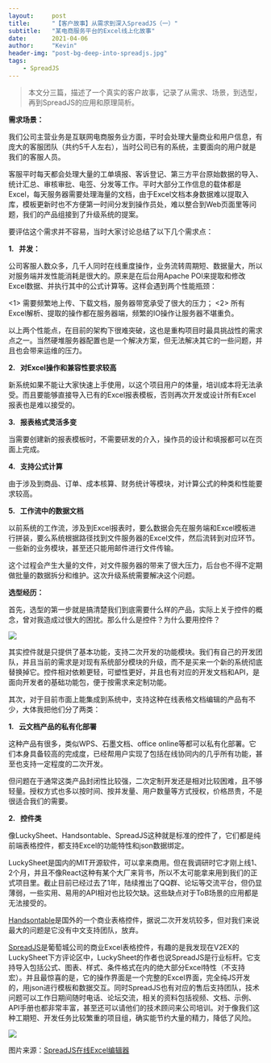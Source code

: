 ```yaml
---
layout:     post
title:      "【客户故事】从需求到深入SpreadJS（一）"
subtitle:   "某电商服务平台的Excel线上化故事"
date:       2021-04-06
author:     "Kevin"
header-img: "post-bg-deep-into-spreadjs.jpg"
tags:
    - SpreadJS
---
```


> 本文分三篇，描述了一个真实的客户故事，记录了从需求、场景，到选型，再到SpreadJS的应用和原理简析。

**需求场景：**

我们公司主营业务是互联网电商服务业方面，平时会处理大量商业和用户信息，有庞大的客服团队（共约5千人左右），当时公司已有的系统，主要面向的用户就是我们的客服人员。

客服平时每天都会处理大量的工单填报、客诉登记、第三方平台原始数据的导入、统计汇总、审核审批、电签、分发等工作。平时大部分工作信息的载体都是Excel，每天服务器需要处理海量的文档，由于Excel文档本身数据难以提取入库，模板更新时也不方便第一时间分发到操作员处，难以整合到Web页面里等问题，我们的产品组接到了升级系统的提案。

要评估这个需求并不容易，当时大家讨论总结了以下几个需求点：

**1.   并发：**

公司客服人数众多，几千人同时在线重度操作，业务流转周期短、数据量大，所以对服务端并发性能消耗是很大的。原来是在后台用Apache POI来提取和修改Excel数据、并执行其中的公式计算等。这样会遇到两个性能瓶颈：

<1> 需要频繁地上传、下载文档，服务器带宽承受了很大的压力；
<2> 所有Excel解析、提取的操作都在服务器端，频繁的IO操作让服务器不堪重负。

以上两个性能点，在目前的架构下很难突破，这也是重构项目时最具挑战性的需求点之一。当然硬堆服务器配置也是一个解决方案，但无法解决其它的一些问题，并且也会带来运维的压力。

**2.   对Excel操作和兼容性要求较高**

新系统如果不能让大家快速上手使用，以这个项目用户的体量，培训成本将无法承受。而且要能够直接导入已有的Excel报表模板，否则再次开发或设计所有Excel报表也是难以接受的。

**3.   报表格式灵活多变**

当需要创建新的报表模板时，不需要研发的介入，操作员的设计和填报都可以在页面上完成。

**4.   支持公式计算**

由于涉及到商品、订单、成本核算、财务统计等模块，对计算公式的种类和性能要求较高。

**5.   工作流中的数据文档**

以前系统的工作流，涉及到Excel报表时，要么数据会先在服务端和Excel模板进行拼装，要么系统根据路径找到文件服务器的Excel文件，然后流转到对应环节。一些新的业务模块，甚至还只能用邮件进行文件传输。

这个过程会产生大量的文件，对文件服务器的带来了很大压力，后台也不得不定期做批量的数据拆分和维护。这次升级系统需要解决这个问题。

**选型经历：**

首先，选型的第一步就是搞清楚我们到底需要什么样的产品，实际上关于控件的概念，曾对我造成过很大的困扰。那么什么是控件？为什么要用控件？

![](001.png)

其实控件就是只提供了基本功能，支持二次开发的功能模块。我们有自己的开发团队，并且当前的需求是对现有系统部分模块的升级，而不是买来一个新的系统彻底替换掉它。控件相对依赖更轻，可塑性更好，并且也有对应的开发文档和API，是面向开发者的基础功能包，便于按需求来定制功能。

其次，对于目前市面上能集成到系统中，支持这种在线表格文档编辑的产品有不少，大体我把他们分了两类：

**1.   云文档产品的私有化部署**

这种产品有很多，类似WPS、石墨文档、office online等都可以私有化部署。它们本身具备较高的完成度，已经帮用户实现了包括在线协同内的几乎所有功能，甚至也支持一定程度的二次开发。

但问题在于通常这类产品封闭性比较强，二次定制开发还是相对比较困难，且不够轻量。授权方式也多以按时间、按并发量、用户数量等方式授权，价格昂贵，不是很适合我们的需要。

**2.   控件类**

像LuckySheet、Handsontable、SpreadJS这种就是标准的控件了，它们都是纯前端表格控件，都支持Excel的功能特性和json数据绑定。

LuckySheet是国内的MIT开源软件，可以拿来商用。但在我调研时它才刚上线1、2个月，并且不像React这种有某个大厂来背书，所以不太可能拿来用到我们的正式项目里。截止目前已经过去了1年，陆续推出了QQ群、论坛等交流平台，但仍显薄弱，一些实用、易用的API相对也比较欠缺。这些缺点对于ToB场景的应用都是无法接受的。

[Handsontable](https://handsontable.com/)是国外的一个商业表格控件，据说二次开发坑较多，但对我们来说最大的问题是它没有中文支持团队，放弃。

[SpreadJS](https://demo.grapecity.com.cn/SpreadJS/WebDesigner/)是葡萄城公司的商业Excel表格控件，有趣的是我发现在V2EX的LuckySheet下方评论区中，LuckySheet的作者也说SpreadJS是行业标杆。它支持导入包括公式、图表、样式、条件格式在内的绝大部分Excel特性（不支持宏）。并且最惊喜的是，它的操作界面是一个完整的Excel界面，完全纯JS开发的，用json进行模板和数据交互。同时SpreadJS也有对应的售后支持团队，技术问题可以工作日期间随时电话、论坛交流，相关的资料包括视频、文档、示例、API手册也都非常丰富，甚至还可以请他们的技术顾问来公司培训。对于像我们这种工期短、开发任务比较繁重的项目组，确实能节约大量的精力，降低了风险。

![](002.png)

图片来源：[SpreadJS在线Excel编辑器](https://demo.grapecity.com.cn/SpreadJS/WebDesigner/)
